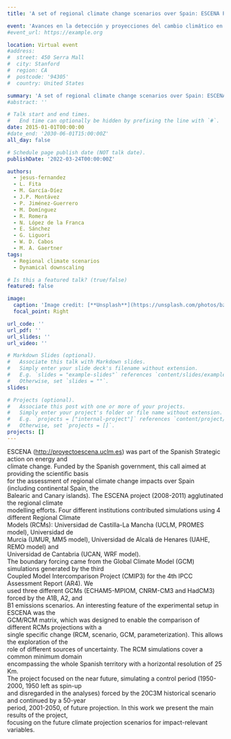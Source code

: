 ```yaml
---
title: 'A set of regional climate change scenarios over Spain: ESCENA Project'

event: 'Avances en la detección y proyecciones del cambio climático en España a la luz del 5º informe del IPCC'
#event_url: https://example.org

location: Virtual event
#address:
#  street: 450 Serra Mall
#  city: Stanford
#  region: CA
#  postcode: '94305'
#  country: United States

summary: 'A set of regional climate change scenarios over Spain: ESCENA Project'
#abstract: ''

# Talk start and end times.
#   End time can optionally be hidden by prefixing the line with `#`.
date: 2015-01-01T00:00:00
#date_end: '2030-06-01T15:00:00Z'
all_day: false

# Schedule page publish date (NOT talk date).
publishDate: '2022-03-24T00:00:00Z'

authors: 
  - jesus-fernandez
  - L. Fita
  - M. García-Díez
  - J.P. Montávez
  - P. Jiménez-Guerrero
  - M. Domínguez
  - R. Romera
  - N. López de la Franca
  - E. Sánchez
  - G. Liguori
  - W. D. Cabos
  - M. A. Gaertner
tags: 
  - Regional climate scenarios
  - Dynamical downscaling

# Is this a featured talk? (true/false)
featured: false

image:
  caption: 'Image credit: [**Unsplash**](https://unsplash.com/photos/bzdhc5b3Bxs)'
  focal_point: Right

url_code: ''
url_pdf: ''
url_slides: ''
url_video: ''

# Markdown Slides (optional).
#   Associate this talk with Markdown slides.
#   Simply enter your slide deck's filename without extension.
#   E.g. `slides = "example-slides"` references `content/slides/example-slides.md`.
#   Otherwise, set `slides = ""`.
slides:

# Projects (optional).
#   Associate this post with one or more of your projects.
#   Simply enter your project's folder or file name without extension.
#   E.g. `projects = ["internal-project"]` references `content/project/deep-learning/index.md`.
#   Otherwise, set `projects = []`.
projects: []
---
```


<p>ESCENA (<a href="http://proyectoescena.uclm.es" title="http://proyectoescena.uclm.es">http://proyectoescena.uclm.es</a>) was part of the Spanish Strategic action on energy and<br />
climate change. Funded by the Spanish government, this call aimed at providing the scientific basis<br />
for the assessment of regional climate change impacts over Spain (including continental Spain, the<br />
Balearic and Canary islands). The ESCENA project (2008-2011) agglutinated the regional climate<br />
modelling efforts. Four different institutions contributed simulations using 4 different Regional Climate<br />
Models (RCMs): Universidad de Castilla-La Mancha (UCLM, PROMES model), Universidad de<br />
Murcia (UMUR, MM5 model), Universidad de Alcalá de Henares (UAHE, REMO model) and<br />
Universidad de Cantabria (UCAN, WRF model).<br />
The boundary forcing came from the Global Climate Model (GCM) simulations generated by the third<br />
Coupled Model Intercomparison Project (CMIP3) for the 4th IPCC Assessment Report (AR4). We<br />
used three different GCMs (ECHAM5-MPIOM, CNRM-CM3 and HadCM3) forced by the A1B, A2, and<br />
B1 emissions scenarios. An interesting feature of the experimental setup in ESCENA was the<br />
GCM/RCM matrix, which was designed to enable the comparison of different RCMs projections with a<br />
single specific change (RCM, scenario, GCM, parameterization). This allows the exploration of the<br />
role of different sources of uncertainty. The RCM simulations cover a common minimum domain<br />
encompassing the whole Spanish territory with a horizontal resolution of 25 Km.<br />
The project focused on the near future, simulating a control period (1950-2000, 1950 left as spin-up<br />
and disregarded in the analyses) forced by the 20C3M historical scenario and continued by a 50-year<br />
period, 2001-2050, of future projection. In this work we present the main results of the project,<br />
focusing on the future climate projection scenarios for impact-relevant variables.</p>
